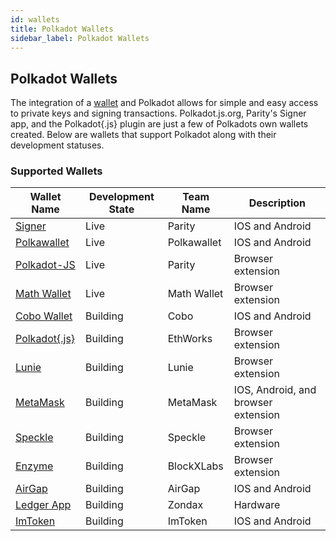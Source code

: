 ```yaml
---
id: wallets
title: Polkadot Wallets
sidebar_label: Polkadot Wallets
---
```


## Polkadot Wallets

The integration of a [wallet](https://wiki.polkadot.network/docs/en/glossary#wallet) and Polkadot
allows for simple and easy access to private keys and signing transactions. Polkadot.js.org,
Parity's Signer app, and the Polkadot{.js} plugin are just a few of Polkadots own wallets created.
Below are wallets that support Polkadot along with their development statuses.

### Supported Wallets

| Wallet Name                                                        | Development State | Team Name   | Description            |
| ------------------------------------------------------------------ | ----------------- | ----------- | ---------------------- |
| [Signer](https://www.parity.io/signer/)                            | Live              | Parity      | IOS and Android |
| [Polkawallet](https://polkawallet.io/)                             | Live              | Polkawallet | IOS and Android |
| [Polkadot-JS](https://polkadot.js.org/apps/#/accounts)             | Live              | Parity      | Browser extension      |
| [Math Wallet](https://www.mathwallet.org/kusama-wallet/en/)        | Live              | Math Wallet | Browser extension      |
| [Cobo Wallet](https://cobo.com/) | Building | Cobo | IOS and Android |
| [Polkadot{.js}](https://github.com/EthWorks/extension)             | Building          | EthWorks    | Browser extension      |
| [Lunie](https://lunie.io/)                                         | Building          | Lunie       | Browser extension      |
| [MetaMask](https://metamask.io/index.html)                                       | Building          | MetaMask      | IOS, Android, and browser extension                 |
| [Speckle](https://github.com/GetSpeckle/speckle-browser-extension) | Building          | Speckle     | Browser extension      |
| [Enzyme](https://getenzyme.dev/)                                   | Building          | BlockXLabs  | Browser extension      |
| [AirGap](https://airgap.it/)                                       | Building          | AirGap      | IOS and Android                 |
| [Ledger App](https://zondax.ch/kusama.html#overview)               | Building          | Zondax      | Hardware               |
| [ImToken](https://token.im/) | Building | ImToken | IOS and Android |
